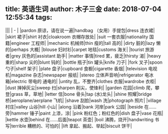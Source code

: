 title: 英语生词
author: 木子三金
date: 2018-07-04 12:55:34
tags:
---
|||
| - |
|pardon  原谅，请在说一遍|handbag  （女用）手提包|dress  连衣裙|
|skirt  裙子|shirt  衬衣|cloakroom  衣帽存放处|
|suit  一套衣服|nationality  国籍|engineer  工程师|
|mechanic  机械师|thin  瘦的|tall  高的|
|dirty  脏的|lazy  懒的|perhaps  大概|
|blouse  妇衬衫|carpet  地毯|customs  海关|
|tourist  旅游者|grey  灰色的|assistant  助手|
|matter  事情|tired  累，疲乏|thirsty  渴|
|heavy  重的|sharp  尖的|blunt  钝的|
|bottle  瓶子|tin  罐头|knife  刀子|
|fork  叉子|spoon  勺子|shelf 架子|
|plate  盘子|cupboard  食橱|cigarette  香烟|
|television  电视机|magazine  杂志|newspaper  报纸|
|stereo  立体声音响|refrigerator  电冰箱|electric  带电的 通电的|
|untity  乱，不整齐|clothes  衣服|wardrobe  衣柜|
|dust  掸掉灰尘|sweep  扫|sharpen  削尖，使锋利|
|garden  花园|climb  爬，攀登|grass  草，草地|
|letter  信|bone  骨头|tap  (水)龙头|
|shine  照耀|bridge  桥|aeroplane/aerplane  飞机|
|shave  刮脸|wash  洗|photograph  照片|
|village  村庄|valley  山谷|hill  小山|
|along  沿着|bank  河岸|park  公园|
|beside  在......旁|hammer  锤子|paint  上漆，涂|
|pink  粉红色；粉红色的|dish  盘子|vase  花瓶|
|kettle  水壶|behind  在......后面|teapot  茶壶|
|boil  沸腾，烧开|handwriting  书写|terrible  糟糕的、可怕的|
|lift  拿起、搬起、举起|biscuit  饼干|
